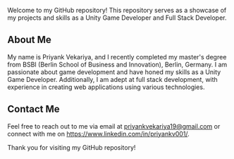 Welcome to my GitHub repository! This repository serves as a showcase of my projects and skills as a Unity Game Developer and Full Stack Developer.

## About Me

My name is Priyank Vekariya, and I recently completed my master's degree from BSBI (Berlin School of Business and Innovation), Berlin, Germany. I am passionate about game development and have honed my skills as a Unity Game Developer. Additionally, I am adept at full stack development, with experience in creating web applications using various technologies.

## Contact Me

Feel free to reach out to me via email at priyankvekariya19@gmail.com or connect with me on https://www.linkedin.com/in/priyankv001/.

Thank you for visiting my GitHub repository!
